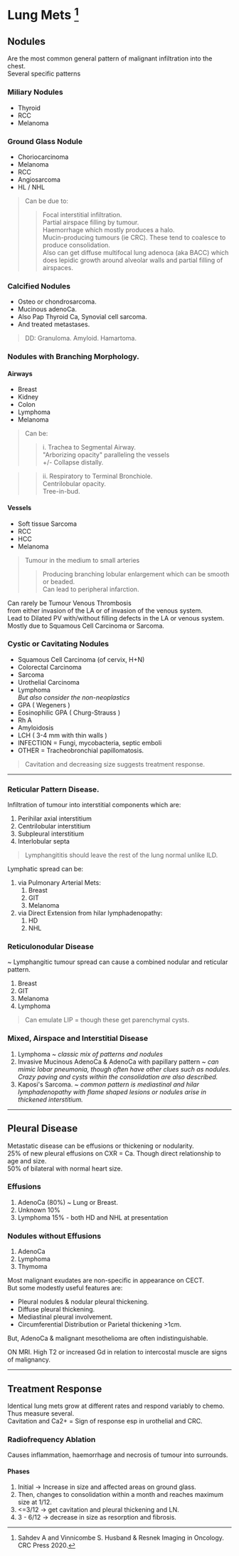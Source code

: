 # Lung Mets  [^Sahdev]

[^Sahdev]: Sahdev A and Vinnicombe S. Husband & Resnek Imaging in Oncology. CRC Press 2020. 

## Nodules 
Are the most common general pattern of malignant infiltration into the chest.  
Several specific patterns  

### Miliary Nodules 
 - Thyroid 
 - RCC 
 - Melanoma  

### Ground Glass Nodule 
 - Choriocarcinoma
 - Melanoma 
 - RCC 
 - Angiosarcoma 
 - HL / NHL  

 > Can be due to:
>> Focal interstitial infiltration.   
 > Partial airspace filling by tumour.   
 > Haemorrhage which mostly produces a halo.   
 > Mucin-producing tumours (ie CRC). These tend to coalesce to produce consolidation.  
 > Also can get diffuse multifocal lung adenoca (aka BACC) which does lepidic growth around alveolar walls and partial filling of airspaces.   

### Calcified Nodules 
 - Osteo or chondrosarcoma.  
 - Mucinous adenoCa. 
 - Also Pap Thyroid Ca, Synovial cell sarcoma. 
 - And treated metastases. 

 > DD: Granuloma. Amyloid. Hamartoma. 

### Nodules with Branching Morphology. 

#### Airways 
 - Breast 
 - Kidney
 - Colon 
 - Lymphoma
 - Melanoma  

> Can be:  
>> i. Trachea to Segmental Airway.  
    "Arborizing opacity" paralleling the vessels  
    +/- Collapse distally.  

>> ii. Respiratory to Terminal Bronchiole.  
    Centrilobular opacity.    
    Tree-in-bud.    

#### Vessels  
 - Soft tissue Sarcoma 
 - RCC 
 - HCC 
 - Melanoma  

> Tumour in the medium to small arteries    
>> Producing branching lobular enlargement which can be smooth or beaded.  
>> Can lead to peripheral infarction.  

Can rarely be Tumour Venous Thrombosis   
from either invasion of the LA or of invasion of the venous system.   
Lead to Dilated PV with/without filling defects in the LA or venous system.  
Mostly due to Squamous Cell Carcinoma or Sarcoma.   

### Cystic or Cavitating Nodules
 - Squamous Cell Carcinoma (of cervix, H+N)
 - Colorectal Carcinoma  
 - Sarcoma  
 - Urothelial Carcinoma  
 - Lymphoma   
*But also consider the non-neoplastics*
 - GPA ( Wegeners ) 
 - Eosinophilic GPA ( Churg-Strauss )
 - Rh A 
 - Amyloidosis  
 - LCH ( 3-4 mm with thin walls )
 - INFECTION = Fungi, mycobacteria, septic emboli 
 - OTHER = Tracheobronchial papillomatosis.   

 > Cavitation and decreasing size suggests treatment response. 

---- 

### Reticular Pattern Disease.  

Infiltration of tumour into interstitial components which are:  
   
1. Perihilar axial interstitium 
2. Centrilobular interstitium 
3. Subpleural interstitium 
4. Interlobular septa  

> Lymphangititis should leave the rest of the lung normal unlike ILD.  

Lymphatic spread can be: 

1. via Pulmonary Arterial Mets:  
    1. Breast 
    2. GIT 
    3. Melanoma
2. via Direct Extension from hilar lymphadenopathy:  
    1. HD 
    2. NHL

### Reticulonodular Disease  
~ Lymphangitic tumour spread can cause a combined nodular and reticular pattern.  

1. Breast  
2. GIT  
3. Melanoma  
4. Lymphoma  

> Can emulate LIP = though these get parenchymal cysts.  

### Mixed, Airspace and Interstitial Disease  

1. Lymphoma ~ _classic mix of patterns and nodules_
2. Invasive Mucinous AdenoCa & AdenoCa with papillary pattern ~ _can mimic lobar pneumonia, though often have other clues such as nodules. Crazy paving and cysts within the consolidation are also described._  
3. Kaposi's Sarcoma. ~ _common pattern is mediastinal and hilar lymphadenopathy with flame shaped lesions or nodules arise in thickened interstitium._

---

## Pleural Disease 

Metastatic disease can be effusions or thickening or nodularity.  
25% of new pleural effusions on CXR = Ca. Though direct relationship to age and size.  
50% of bilateral with normal heart size.  

### Effusions

1. AdenoCa (80%) ~ Lung or Breast.  
2. Unknown 10%  
3. Lymphoma 15% - both HD and NHL at presentation  

### Nodules without Effusions  

1. AdenoCa  
2. Lymphoma  
3. Thymoma  

Most malignant exudates are non-specific in appearance on CECT.  
But some modestly useful features are:  

 - Pleural nodules & nodular pleural thickening. 
 - Diffuse pleural thickening. 
 - Mediastinal pleural involvement. 
 - Circumferential Distribution or Parietal thickening >1cm. 

But, AdenoCa & malignant mesothelioma are often indistinguishable. 

ON MRI. High T2 or increased Gd in relation to intercostal muscle are signs of malignancy. 

---

## Treatment Response  
Identical lung mets grow at different rates and respond variably to chemo. Thus measure several.  
Cavitation and Ca2+ = Sign of response esp in urothelial and CRC.

### Radiofrequency Ablation   
Causes inflammation, haemorrhage and necrosis of tumour into surrounds.  

#### Phases  
1. Initial -> Increase in size and affected areas on ground glass.  
2. Then, changes to consolidation within a month and reaches maximum size at 1/12. 
3. <=3/12 -> get cavitation and pleural thickening and LN. 
4. 3 - 6/12 -> decrease in size as resorption and fibrosis.

